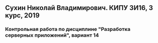 ## Сухин Николай Владимирович. КИПУ ЗИ16, 3 курс, 2019
### Контрольная работа по дисциплине "Разработка серверных приложений", вариант 14